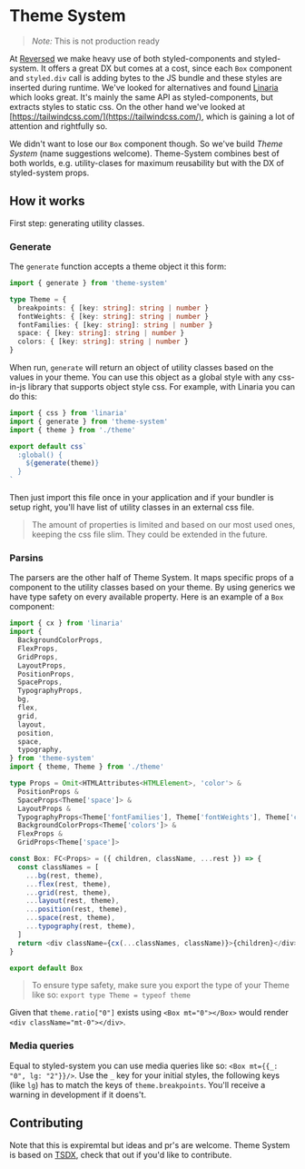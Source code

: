 # Theme System

> _Note:_ This is not production ready

At [Reversed](https://www.thinkreversed.com) we make heavy use of both styled-components and styled-system. It offers a great DX but comes at a cost, since each `Box` component and `styled.div` call is adding bytes to the JS bundle and these styles are inserted during runtime. We've looked for alternatives and found [Linaria](https://linaria.now.sh/) which looks great. It's mainly the same API as styled-components, but extracts styles to static css. On the other hand we've looked at [https://tailwindcss.com/](https://tailwindcss.com/), which is gaining a lot of attention and rightfully so.

We didn't want to lose our `Box` component though. So we've build _Theme System_ (name suggestions welcome). Theme-System combines best of both worlds, e.g. utility-clases for maximum reusability but with the DX of styled-system props.

## How it works

First step: generating utility classes.

### Generate

The `generate` function accepts a theme object it this form:

```typescript
import { generate } from 'theme-system'

type Theme = {
  breakpoints: { [key: string]: string | number }
  fontWeights: { [key: string]: string | number }
  fontFamilies: { [key: string]: string | number }
  space: { [key: string]: string | number }
  colors: { [key: string]: string | number }
}
```

When run, `generate` will return an object of utility classes based on the values in your theme. You can use this object as a global style with any css-in-js library that supports object style css. For example, with Linaria you can do this:

```typescript
import { css } from 'linaria'
import { generate } from 'theme-system'
import { theme } from './theme'

export default css`
  :global() {
    ${generate(theme)}
  }
`
```

Then just import this file once in your application and if your bundler is setup right, you'll have list of utility classes in an external css file.

> The amount of properties is limited and based on our most used ones, keeping the css file slim. They could be extended in the future.

### Parsins

The parsers are the other half of Theme System. It maps specific props of a component to the utility classes based on your theme. By using generics we have type safety on every available property. Here is an example of a `Box` component:

```typescript
import { cx } from 'linaria'
import {
  BackgroundColorProps,
  FlexProps,
  GridProps,
  LayoutProps,
  PositionProps,
  SpaceProps,
  TypographyProps,
  bg,
  flex,
  grid,
  layout,
  position,
  space,
  typography,
} from 'theme-system'
import { theme, Theme } from './theme'

type Props = Omit<HTMLAttributes<HTMLElement>, 'color'> &
  PositionProps &
  SpaceProps<Theme['space']> &
  LayoutProps &
  TypographyProps<Theme['fontFamilies'], Theme['fontWeights'], Theme['colors']> &
  BackgroundColorProps<Theme['colors']> &
  FlexProps &
  GridProps<Theme['space']>

const Box: FC<Props> = ({ children, className, ...rest }) => {
  const classNames = [
    ...bg(rest, theme),
    ...flex(rest, theme),
    ...grid(rest, theme),
    ...layout(rest, theme),
    ...position(rest, theme),
    ...space(rest, theme),
    ...typography(rest, theme),
  ]
  return <div className={cx(...classNames, className)}>{children}</div>
}

export default Box
```

> To ensure type safety, make sure you export the type of your Theme like so: `export type Theme = typeof theme`

Given that `theme.ratio["0"]` exists using `<Box mt="0"></Box>` would render `<div className="mt-0"></div>`.

### Media queries

Equal to styled-system you can use media queries like so: `<Box mt={{_: "0", lg: "2"}}/>`. Use the `_` key for your initial styles, the following keys (like `lg`) has to match the keys of `theme.breakpoints`. You'll receive a warning in development if it doens't.

## Contributing

Note that this is expiremtal but ideas and pr's are welcome. Theme System is based on [TSDX](https://github.com/formik/tsdx), check that out if you'd like to contribute.

